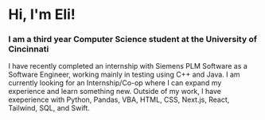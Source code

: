 <h1> Hi, I'm Eli! </h1>
<h3> I am a third year Computer Science student at the University of Cincinnati </h3> 
<p> I have recently completed an internship with Siemens PLM Software as a Software Engineer, working mainly in testing using C++ and Java. I am currently looking for an Internship/Co-op where I can expand my experience and learn something new. Outside of my work, I have exeperience with Python, Pandas, VBA, HTML, CSS, Next.js, React, Tailwind, SQL, and Swift. </p>
<!--
**elipappas/elipappas** is a ✨ _special_ ✨ repository because its `README.md` (this file) appears on your GitHub profile.

Here are some ideas to get you started:

- 🔭 I’m currently working on ...
- 🌱 I’m currently learning ...
- 👯 I’m looking to collaborate on ...
- 🤔 I’m looking for help with ...
- 💬 Ask me about ...
- 📫 How to reach me: ...
- 😄 Pronouns: ...
- ⚡ Fun fact: ...
-->
